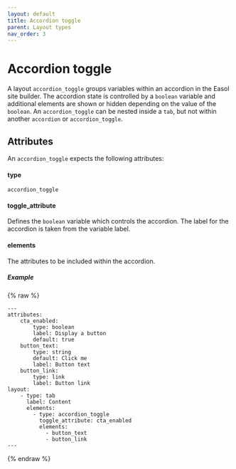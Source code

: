 ```yaml
---
layout: default
title: Accordion toggle
parent: Layout types
nav_order: 3
---
```


# Accordion toggle
A layout `accordion_toggle` groups variables within an accordion in the Easol site builder. The accordion state is controlled by a `boolean` variable and additional elements are shown or hidden depending on the value of the `boolean`. An `accordion_toggle` can be nested inside a `tab`, but not within another `accordion` or `accordion_toggle`. 

## Attributes
An `accordion_toggle` expects the following attributes:

#### type
`accordion_toggle`

#### toggle_attribute
Defines the `boolean` variable which controls the accordion. The label for the accordion is taken from the variable label.

#### elements
The attributes to be included within the accordion.

##### Example
{% raw %}
```
---
attributes:
    cta_enabled:
        type: boolean
        label: Display a button
        default: true
    button_text:
        type: string
        default: Click me
        label: Button text
    button_link:
        type: link
        label: Button link
layout:
    - type: tab
      label: Content
      elements: 
        - type: accordion_toggle
          toggle_attribute: cta_enabled
          elements:
            - button_text
            - button_link
---
```
{% endraw %}